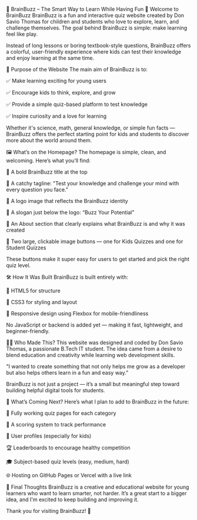 🧠 BrainBuzz – The Smart Way to Learn While Having Fun
👋 Welcome to BrainBuzz
BrainBuzz is a fun and interactive quiz website created by Don Savio Thomas for children and students who love to explore, learn, and challenge themselves. The goal behind BrainBuzz is simple: make learning feel like play.

Instead of long lessons or boring textbook-style questions, BrainBuzz offers a colorful, user-friendly experience where kids can test their knowledge and enjoy learning at the same time.

🎯 Purpose of the Website
The main aim of BrainBuzz is to:

  ✅ Make learning exciting for young users

  ✅ Encourage kids to think, explore, and grow

  ✅ Provide a simple quiz-based platform to test knowledge

  ✅ Inspire curiosity and a love for learning

Whether it's science, math, general knowledge, or simple fun facts — BrainBuzz offers the perfect starting point for kids and students to discover more about the world around them.

🖼️ What’s on the Homepage?
The homepage is simple, clean, and welcoming. Here’s what you’ll find:

  🧠 A bold BrainBuzz title at the top

  💬 A catchy tagline: "Test your knowledge and challenge your mind with every question you face."

  🎨 A logo image that reflects the BrainBuzz identity

  🚀 A slogan just below the logo: “Buzz Your Potential”

  📖 An About section that clearly explains what BrainBuzz is and why it was created

  🔘 Two large, clickable image buttons — one for Kids Quizzes and one for Student Quizzes

These buttons make it super easy for users to get started and pick the right quiz level.

🛠️ How It Was Built
BrainBuzz is built entirely with:

  🧱 HTML5 for structure

  🎨 CSS3 for styling and layout

  📱 Responsive design using Flexbox for mobile-friendliness

No JavaScript or backend is added yet — making it fast, lightweight, and beginner-friendly.

🧑‍💻 Who Made This?
This website was designed and coded by Don Savio Thomas, a passionate B.Tech IT student. The idea came from a desire to blend education and creativity while learning web development skills.

"I wanted to create something that not only helps me grow as a developer but also helps others learn in a fun and easy way."

BrainBuzz is not just a project — it’s a small but meaningful step toward building helpful digital tools for students.

🔮 What’s Coming Next?
Here’s what I plan to add to BrainBuzz in the future:

  🧩 Fully working quiz pages for each category

  🧠 A scoring system to track performance

  🧒 User profiles (especially for kids)

  🏆 Leaderboards to encourage healthy competition

  🎓 Subject-based quiz levels (easy, medium, hard)

  🌐 Hosting on GitHub Pages or Vercel with a live link

🙌 Final Thoughts
BrainBuzz is a creative and educational website for young learners who want to learn smarter, not harder. It’s a great start to a bigger idea, and I'm excited to keep building and improving it.

Thank you for visiting BrainBuzz! 🌟
